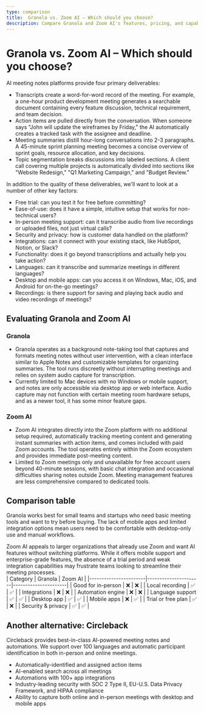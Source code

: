 ```yaml
---
type: comparison
title:  Granola vs. Zoom AI – Which should you choose?
description: Compare Granola and Zoom AI's features, pricing, and capabilities to find the best AI assistant for your needs. Plus, discover Circleback as a potential alternative.
---
```


# Granola vs. Zoom AI – Which should you choose?  
AI meeting notes platforms provide four primary deliverables:  
  
* Transcripts create a word-for-word record of the meeting. For example, a one-hour product development meeting generates a searchable document containing every feature discussion, technical requirement, and team decision.  
* Action items are pulled directly from the conversation. When someone says "John will update the wireframes by Friday," the AI automatically creates a tracked task with the assignee and deadline.  
* Meeting summaries distill hour-long conversations into 2-3 paragraphs. A 45-minute sprint planning meeting becomes a concise overview of sprint goals, resource allocation, and key decisions.  
* Topic segmentation breaks discussions into labeled sections. A client call covering multiple projects is automatically divided into sections like "Website Redesign," "Q1 Marketing Campaign," and "Budget Review."  
  
In addition to the quality of these deliverables, we'll want to look at a number of other key factors:  
  
* Free trial: can you test it for free before committing?  
* Ease-of-use: does it have a simple, intuitive setup that works for non-technical users?  
* In-person meeting support: can it transcribe audio from live recordings or uploaded files, not just virtual calls?  
* Security and privacy: how is customer data handled on the platform?  
* Integrations: can it connect with your existing stack, like HubSpot, Notion, or Slack?  
* Functionality: does it go beyond transcriptions and actually help you take action?  
* Languages: can it transcribe and summarize meetings in different languages?  
* Desktop and mobile apps: can you access it on Windows, Mac, iOS, and Android for on-the-go meetings?  
* Recordings: is there support for saving and playing back audio and video recordings of meetings?    
## Evaluating Granola and Zoom AI  
### Granola
* Granola operates as a background note-taking tool that captures and formats meeting notes without user intervention, with a clean interface similar to Apple Notes and customizable templates for organizing summaries. The tool runs discreetly without interrupting meetings and relies on system audio capture for transcription.
* Currently limited to Mac devices with no Windows or mobile support, and notes are only accessible via desktop app or web interface. Audio capture may not function with certain meeting room hardware setups, and as a newer tool, it has some minor feature gaps.

### Zoom AI
* Zoom AI integrates directly into the Zoom platform with no additional setup required, automatically tracking meeting content and generating instant summaries with action items, and comes included with paid Zoom accounts. The tool operates entirely within the Zoom ecosystem and provides immediate post-meeting content.
* Limited to Zoom meetings only and unavailable for free account users beyond 40-minute sessions, with basic chat integration and occasional difficulties sharing notes outside Zoom. Meeting management features are less comprehensive compared to dedicated tools.  
## Comparison table    
Granola works best for small teams and startups who need basic meeting tools and want to try before buying. The lack of mobile apps and limited integration options mean users need to be comfortable with desktop-only use and manual workflows.

Zoom AI appeals to larger organizations that already use Zoom and want AI features without switching platforms. While it offers mobile support and enterprise-grade features, the absence of a trial period and weak integration capabilities may frustrate teams looking to streamline their meeting processes.  
| Category              | Granola              | Zoom AI              |
|-----------------------|----------------------|----------------------|
| Good for in-person    | ❌                   | ❌                   |
| Local recording       | ✅                   | ✅                   |
| Integrations          | ❌                   | ❌                   |
| Automation engine     | ❌                   | ❌                   |
| Language support      | ✅                   | ✅                   |
| Desktop app           | ✅                   | ✅                   |
| Mobile apps           | ❌                   | ✅                   |
| Trial or free plan    | ✅                   | ❌                   |
| Security & privacy    | ✅                   | ✅                   |  
## Another alternative: Circleback  
Circleback provides best-in-class AI-powered meeting notes and automations. We support over 100 languages and automatic participant identification in both in-person and online meetings.  
  
* Automatically-identified and assigned action items  
* AI-enabled search across all meetings  
* Automations with 100+ app integrations  
* Industry-leading security with SOC 2 Type II, EU-U.S. Data Privacy Framework, and HIPAA compliance  
* Ability to capture both online and in-person meetings with desktop and mobile apps  